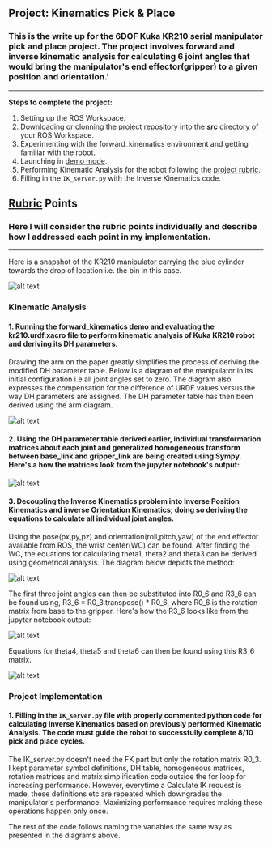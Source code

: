 ## Project: Kinematics Pick & Place
### This is the write up for the 6DOF Kuka KR210 serial manipulator pick and place project. The project involves forward and inverse kinematic analysis for calculating 6 joint angles that would bring the manipulator's end effector(gripper) to a given position and orientation.'

---


**Steps to complete the project:**  


1. Setting up the ROS Workspace.
2. Downloading or clonning the [project repository](https://github.com/udacity/RoboND-Kinematics-Project) into the ***src*** directory of your ROS Workspace.  
3. Experimenting with the forward_kinematics environment and getting familiar with the robot.
4. Launching in [demo mode](https://classroom.udacity.com/nanodegrees/nd209/parts/7b2fd2d7-e181-401e-977a-6158c77bf816/modules/8855de3f-2897-46c3-a805-628b5ecf045b/lessons/91d017b1-4493-4522-ad52-04a74a01094c/concepts/ae64bb91-e8c4-44c9-adbe-798e8f688193).
5. Performing Kinematic Analysis for the robot following the [project rubric](https://review.udacity.com/#!/rubrics/972/view).
6. Filling in the `IK_server.py` with the Inverse Kinematics code. 


[//]: # (Image References)

[image1]: ./misc_images/misc2.png
[image2]: ./misc_images/KR210.png
[image3]: ./misc_images/Matrices.png
[image4]: ./misc_images/KR210_Theta123.png
[image5]: ./misc_images/R3_6_Matrix.png
[image6]: ./misc_images/KR210_Theta456.png

## [Rubric](https://review.udacity.com/#!/rubrics/972/view) Points
### Here I will consider the rubric points individually and describe how I addressed each point in my implementation.  

---

Here is a snapshot of the KR210 manipulator carrying the blue cylinder towards the drop of location i.e. the bin in this case.

![alt text][image1]

### Kinematic Analysis
#### 1. Running the forward_kinematics demo and evaluating the kr210.urdf.xacro file to perform kinematic analysis of Kuka KR210 robot and deriving its DH parameters.

Drawing the arm on the paper greatly simplifies the process of deriving the modified DH parameter table. Below is a diagram of the manipulator in its initial configuration i.e all joint angles set to zero. The diagram also expresses the compensation for the difference of URDF values versus the way DH parameters are assigned. The DH parameter table has then been derived using the arm diagram.  

![alt text][image2]

#### 2. Using the DH parameter table derived earlier, individual transformation matrices about each joint and generalized homogeneous transform between base_link and gripper_link are being created using Sympy. Here's a how the matrices look from the jupyter notebook's output:

![alt text][image3]


#### 3. Decoupling the Inverse Kinematics problem into Inverse Position Kinematics and inverse Orientation Kinematics; doing so deriving the equations to calculate all individual joint angles.

Using the pose(px,py,pz) and orientation(roll,pitch,yaw) of the end effector available from ROS, the wrist center(WC) can be found. After finding the WC, the equations for calculating theta1, theta2 and theta3 can be derived using geometrical analysis. The diagram below depicts the method: 

![alt text][image4]

The first three joint angles can then be substituted into R0_6 and R3_6 can be found using, R3_6 = R0_3.transpose() * R0_6, where R0_6 is the rotation matrix from base to the gripper. Here's how the R3_6 looks like from the jupyter notebook output:

![alt text][image5]

Equations for theta4, theta5 and theta6 can then be found using this R3_6 matrix. 

![alt text][image6]

### Project Implementation

#### 1. Filling in the `IK_server.py` file with properly commented python code for calculating Inverse Kinematics based on previously performed Kinematic Analysis. The code must guide the robot to successfully complete 8/10 pick and place cycles.  

The IK_server.py doesn't need the FK part but only the rotation matrix R0_3. I kept parameter symbol definitions, DH table, homogeneous matrices, rotation matrices and matrix simplification code outside the for loop for increasing performance. However, everytime a Calculate IK request is made, these definitions etc are repeated which downgrades the manipulator's performance. Maximizing performance requires making these operations happen only once.

The rest of the code follows naming the variables the same way as presented in the diagrams above.

